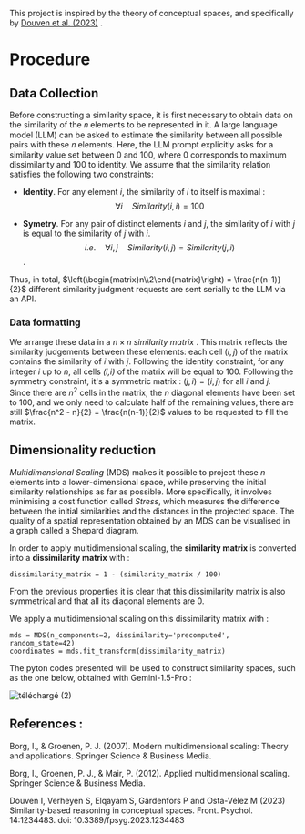 This project is inspired by the theory of conceptual spaces, and specifically by [Douven et al. (2023)](https://doi.org/10.3389/fpsyg.2023.1234483) .

# Procedure

## Data Collection
Before constructing a similarity space, it is first necessary to obtain data on the similarity of the 𝑛 elements to be represented in it. A large language model (LLM) can be asked to estimate the similarity between all possible pairs with these 𝑛 elements.
Here, the LLM prompt explicitly asks for a similarity value set between 0 and 100, where 0 corresponds to maximum dissimilarity and 100 to identity. We assume that the similarity relation satisfies the following two constraints:
   * **Identity**. For any element _i_, the similarity of _i_ to itself is maximal :
    $$∀i \quad Similarity(i,i)=100 $$
    
   * **Symetry**. For any pair of distinct elements _i_ and _j_, the similarity of _i_ with _j_ is equal to the similarity of _j_ with _i_.
     $$i.e. \quad ∀i,j \quad Similarity(i,j) = Similarity(j,i)$$.

Thus, in total, $`\left(\begin{matrix}n\\2\end{matrix}\right) = \frac{n(n-1)}{2}`$ different similarity judgment requests are sent serially to the LLM via an API. 

### Data formatting
We arrange these data in a $n \times n$ _similarity matrix_ . This matrix reflects the similarity judgements between these elements: each cell $`(i,j)`$ of the matrix contains the similarity of 𝑖 with 𝑗.
Following the identity constraint, for any integer _i_ up to _n_, all cells _(i,i)_ of the matrix will be equal to 100. 
Following the symmetry constraint, it's a symmetric matrix : $`(j,i)=(i,j)`$ for all _i_ and _j_.
<br>
Since there are $`n^2`$ cells in the matrix, the _n_ diagonal elements have been set to 100, and we only need to calculate half of the remaining values, there are still $`\frac{n^2 - n}{2} = \frac{n(n-1)}{2}`$ values to be requested to fill the matrix.

  
## Dimensionality reduction
_Multidimensional Scaling_ (MDS)  makes it possible to project these _n_ elements into a lower-dimensional space, while preserving the initial similarity relationships as far as possible. More specifically, it involves minimising a cost function called _Stress_, which measures the difference between the initial similarities and the distances in the projected space. The quality of a spatial representation obtained by an MDS can be visualised in a graph called a Shepard diagram.

In order to apply multidimensional scaling, the **similarity matrix** is converted into a **dissimilarity matrix** with :
```
dissimilarity_matrix = 1 - (similarity_matrix / 100)
```

From the previous properties it is clear that this dissimilarity matrix is also symmetrical and that all its diagonal elements are 0.

We apply a multidimensional scaling on this dissimilarity matrix with :
```
mds = MDS(n_components=2, dissimilarity='precomputed', random_state=42)
coordinates = mds.fit_transform(dissimilarity_matrix)
```




The pyton codes presented will be used to construct similarity spaces, such as the one below, obtained with Gemini-1.5-Pro :

![téléchargé (2)](https://github.com/user-attachments/assets/124be0d5-a801-4168-9a24-3f63d0158592)

## References :

Borg, I., & Groenen, P. J. (2007). Modern multidimensional scaling: Theory and applications. Springer Science & Business Media.

Borg, I., Groenen, P. J., & Mair, P. (2012). Applied multidimensional scaling. Springer Science & Business Media.

Douven I, Verheyen S, Elqayam S, Gärdenfors P and Osta-Vélez M (2023) Similarity-based reasoning in conceptual spaces. Front. Psychol. 14:1234483. doi: 10.3389/fpsyg.2023.1234483


